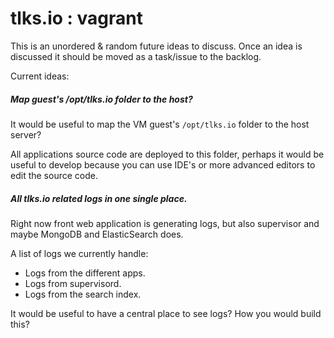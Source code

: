 # tlks.io : vagrant

This is an unordered & random future ideas to discuss. Once an idea is
discussed it should be moved as a task/issue to the backlog.

Current ideas:

##### Map guest's /opt/tlks.io folder to the host?

It would be useful to map the VM guest's `/opt/tlks.io` folder to the host server?

All applications source code are deployed to this folder, perhaps it would be useful to develop because you can use IDE's or more advanced editors to edit the source code. 

##### All tlks.io related logs in one single place.

Right now front web application is generating logs, but also supervisor and maybe MongoDB and ElasticSearch does.

A list of logs we currently handle:

* Logs from the different apps.
* Logs from supervisord.
* Logs from the search index.

It would be useful to have a central place to see logs? How you would build this?
